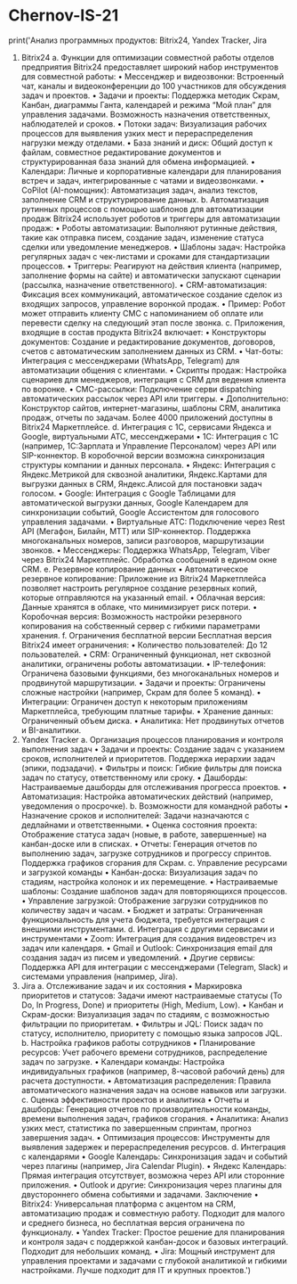 # Chernov-IS-21
print('Анализ программных продуктов: Bitrix24, Yandex Tracker, Jira
1. Bitrix24
a. Функции для оптимизации совместной работы отделов предприятия Bitrix24 предоставляет широкий набор инструментов для совместной работы:
	•	Мессенджер и видеозвонки: Встроенный чат, каналы и видеоконференции до 100 участников для обсуждения задач и проектов.
	•	Задачи и проекты: Поддержка методик Скрам, Канбан, диаграммы Ганта, календарей и режима “Мой план” для управления задачами. Возможность назначения ответственных, наблюдателей и сроков.
	•	Потоки задач: Визуализация рабочих процессов для выявления узких мест и перераспределения нагрузки между отделами.
	•	База знаний и диск: Общий доступ к файлам, совместное редактирование документов и структурированная база знаний для обмена информацией.
	•	Календари: Личные и корпоративные календари для планирования встреч и задач, интегрированные с чатами и видеозвонками.
	•	CoPilot (AI-помощник): Автоматизация задач, анализ текстов, заполнение CRM и структурирование данных. 
b. Автоматизация рутинных процессов с помощью шаблонов для автоматизации продаж Bitrix24 использует роботов и триггеры для автоматизации продаж:
	•	Роботы автоматизации: Выполняют рутинные действия, такие как отправка писем, создание задач, изменение статуса сделки или уведомление менеджеров.
	•	Шаблоны задач: Настройка регулярных задач с чек-листами и сроками для стандартизации процессов.
	•	Триггеры: Реагируют на действия клиента (например, заполнение формы на сайте) и автоматически запускают сценарии (рассылка, назначение ответственного).
	•	CRM-автоматизация: Фиксация всех коммуникаций, автоматическое создание сделок из входящих запросов, управление воронкой продаж.
	•	Пример: Робот может отправить клиенту СМС с напоминанием об оплате или перевести сделку на следующий этап после звонка. 
c. Приложения, входящие в состав продукта Bitrix24 включает:
	•	Конструкторы документов: Создание и редактирование документов, договоров, счетов с автоматическим заполнением данных из CRM.
	•	Чат-боты: Интеграция с мессенджерами (WhatsApp, Telegram) для автоматизации общения с клиентами.
	•	Скрипты продаж: Настройка сценариев для менеджеров, интеграция с CRM для ведения клиента по воронке.
	•	СМС-рассылки: Подключение серви dispatching автоматических рассылок через API или триггеры.
	•	Дополнительно: Конструктор сайтов, интернет-магазины, шаблоны CRM, аналитика продаж, отчеты по задачам. Более 4000 приложений доступны в Bitrix24 Маркетплейсе. 
d. Интеграция с 1C, сервисами Яндекса и Google, виртуальными АТС, мессенджерами
	•	1C: Интеграция с 1C (например, 1С:Зарплата и Управление Персоналом) через API или SIP-коннектор. В коробочной версии возможна синхронизация структуры компании и данных персонала. 
	•	Яндекс: Интеграция с Яндекс.Метрикой для сквозной аналитики, Яндекс.Картами для выгрузки данных в CRM, Яндекс.Алисой для постановки задач голосом. 
	•	Google: Интеграция с Google Таблицами для автоматической выгрузки данных, Google Календарем для синхронизации событий, Google Ассистентом для голосового управления задачами. 
	•	Виртуальные АТС: Подключение через Rest API (Мегафон, Билайн, МТТ) или SIP-коннектор. Поддержка многоканальных номеров, записи разговоров, маршрутизации звонков. 
	•	Мессенджеры: Поддержка WhatsApp, Telegram, Viber через Bitrix24 Маркетплейс. Обработка сообщений в едином окне CRM. 
e. Резервное копирование данных
	•	Автоматическое резервное копирование: Приложение из Bitrix24 Маркетплейса позволяет настроить регулярное создание резервных копий, которые отправляются на указанный email.
	•	Облачная версия: Данные хранятся в облаке, что минимизирует риск потери.
	•	Коробочная версия: Возможность настройки резервного копирования на собственный сервер с гибкими параметрами хранения. 
f. Ограничения бесплатной версии Бесплатная версия Bitrix24 имеет ограничения:
	•	Количество пользователей: До 12 пользователей.
	•	CRM: Ограниченный функционал, нет сквозной аналитики, ограничены роботы автоматизации.
	•	IP-телефония: Ограничена базовыми функциями, без многоканальных номеров и продвинутой маршрутизации.
	•	Задачи и проекты: Ограничены сложные настройки (например, Скрам для более 5 команд).
	•	Интеграции: Ограничен доступ к некоторым приложениям Маркетплейса, требующим платные тарифы.
	•	Хранение данных: Ограниченный объем диска.
	•	Аналитика: Нет продвинутых отчетов и BI-аналитики. 
2. Yandex Tracker
a. Организация процессов планирования и контроля выполнения задач
	•	Задачи и проекты: Создание задач с указанием сроков, исполнителей и приоритетов. Поддержка иерархии задач (эпики, подзадачи).
	•	Фильтры и поиск: Гибкие фильтры для поиска задач по статусу, ответственному или сроку.
	•	Дашборды: Настраиваемые дашборды для отслеживания прогресса проектов.
	•	Автоматизация: Настройка автоматических действий (например, уведомления о просрочке).
b. Возможности для командной работы
	•	Назначение сроков и исполнителей: Задачи назначаются с дедлайнами и ответственными.
	•	Оценка состояния проекта: Отображение статуса задач (новые, в работе, завершенные) на канбан-доске или в списках.
	•	Отчеты: Генерация отчетов по выполнению задач, загрузке сотрудников и прогрессу спринтов. Поддержка графиков сгорания для Скрам.
c. Управление ресурсами и загрузкой команды
	•	Канбан-доска: Визуализация задач по стадиям, настройка колонок и их перемещение.
	•	Настраиваемые шаблоны: Создание шаблонов задач для повторяющихся процессов.
	•	Управление загрузкой: Отображение загрузки сотрудников по количеству задач и часам.
	•	Бюджет и затраты: Ограниченная функциональность для учета бюджета, требуется интеграция с внешними инструментами.
d. Интеграция с другими сервисами и инструментами
	•	Zoom: Интеграция для создания видеовстреч из задач или календаря.
	•	Gmail и Outlook: Синхронизация email для создания задач из писем и уведомлений.
	•	Другие сервисы: Поддержка API для интеграции с мессенджерами (Telegram, Slack) и системами управления (например, Jira).
3. Jira
a. Отслеживание задач и их состояния
	•	Маркировка приоритетов и статусов: Задачи имеют настраиваемые статусы (To Do, In Progress, Done) и приоритеты (High, Medium, Low).
	•	Канбан и Скрам-доски: Визуализация задач по стадиям, с возможностью фильтрации по приоритетам.
	•	Фильтры и JQL: Поиск задач по статусу, исполнителю, приоритету с помощью языка запросов JQL.
b. Настройка графиков работы сотрудников
	•	Планирование ресурсов: Учет рабочего времени сотрудников, распределение задач по загрузке.
	•	Календари команды: Настройка индивидуальных графиков (например, 8-часовой рабочий день) для расчета доступности.
	•	Автоматизация распределения: Правила автоматического назначения задач на основе навыков или загрузки.
c. Оценка эффективности проектов и аналитика
	•	Отчеты и дашборды: Генерация отчетов по производительности команды, времени выполнения задач, графиков сгорания.
	•	Аналитика: Анализ узких мест, статистика по завершенным спринтам, прогноз завершения задач.
	•	Оптимизация процессов: Инструменты для выявления задержек и перераспределения ресурсов.
d. Интеграция с календарями
	•	Google Календарь: Синхронизация задач и событий через плагины (например, Jira Calendar Plugin).
	•	Яндекс Календарь: Прямая интеграция отсутствует, возможна через API или сторонние приложения.
	•	Outlook и другие: Синхронизация через плагины для двустороннего обмена событиями и задачами.
Заключение
	•	Bitrix24: Универсальная платформа с акцентом на CRM, автоматизацию продаж и совместную работу. Подходит для малого и среднего бизнеса, но бесплатная версия ограничена по функционалу.
	•	Yandex Tracker: Простое решение для планирования и контроля задач с поддержкой канбан-досок и базовых интеграций. Подходит для небольших команд.
	•	Jira: Мощный инструмент для управления проектами и задачами с глубокой аналитикой и гибкими настройками. Лучше подходит для IT и крупных проектов.')

